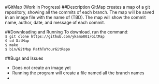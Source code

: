 #GitMap (Work in Progress)
##Description
GitMap creates a map of a git repository, showing all the commits of each branch. The map will be saved in an image file with the name of (TBD). The map will show the commit name, author, date, and message of each commit. 

##Downloading and Running
To download, run the command:    
`$ git clone https://github.com/ykamo001/GitMap`  
`$ cd GitMap`  
`$ make`  
`$ bin/GitMap PathToYourGitRepo` 

##Bugs and Issues
* Does not create an image yet
* Running the program will create a file named all the branch names
* 
